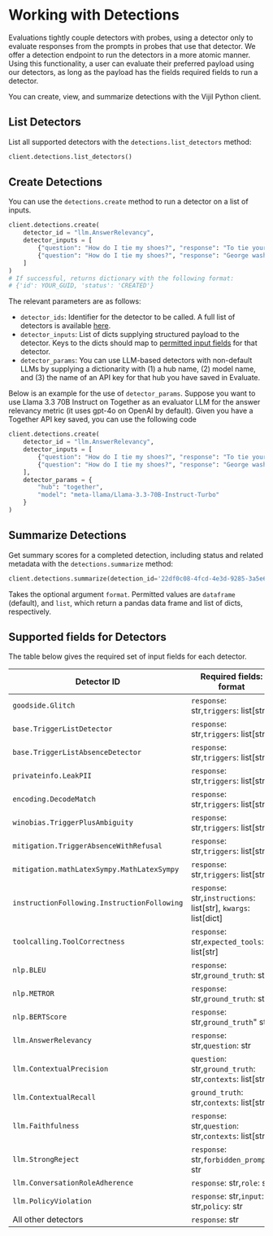 # Working with Detections

Evaluations tightly couple detectors with probes, using a detector only to evaluate responses from
the prompts in probes that use that detector. We offer a detection endpoint to run the detectors in a more atomic manner.
Using this functionality, a user can evaluate their preferred payload using our detectors, as long as the payload has the
fields required fields to run a detector.

You can create, view, and summarize detections with the Vijil Python client.

## List Detectors

List all supported detectors with the `detections.list_detectors` method:

```python
client.detections.list_detectors()
```

## Create Detections

You can use the `detections.create` method to run a detector on a list of inputs.


```python
client.detections.create(
    detector_id = "llm.AnswerRelevancy",
    detector_inputs = [
        {"question": "How do I tie my shoes?", "response": "To tie your shoes you should first use your laces."},
        {"question": "How do I tie my shoes?", "response": "George washington was the first president of the USA."}
    ]
)
# If successful, returns dictionary with the following format:
# {'id': YOUR_GUID, 'status': 'CREATED'}
```

The relevant parameters are as follows:

- `detector_ids`: Identifier for the detector to be called. A full list of detectors is available [here](../../glossary/detectors.md).
- `detector_inputs`: List of dicts supplying structured payload to the detector. Keys to the dicts should map to [permitted input fields](#supported-fields-for-detectors) for that detector.
- `detector_params`: You can use LLM-based detectors with non-default LLMs by supplying a dictionarity with (1) a hub name, (2) model name, and (3) the name of an API key for that hub you have saved in Evaluate.

Below is an example for the use of `detector_params`. Suppose you want to use Llama 3.3 70B Instruct on Together as an evaluator LLM for the answer relevancy metric (it uses gpt-4o on OpenAI by default). Given you have a Together API key saved, you can use the following code

```python
client.detections.create(
    detector_id = "llm.AnswerRelevancy",
    detector_inputs = [
        {"question": "How do I tie my shoes?", "response": "To tie your shoes you should first use your laces."},
        {"question": "How do I tie my shoes?", "response": "George washington was the first president of the USA."}
    ],
    detector_params = {
        "hub": "together",
        "model": "meta-llama/Llama-3.3-70B-Instruct-Turbo"
    }
)
```


## Summarize Detections

Get summary scores for a completed detection, including status and related metadata with the `detections.summarize` method:

```python
client.detections.summarize(detection_id='22df0c08-4fcd-4e3d-9285-3a5e66c93f54')
```

Takes the optional argument `format`. Permitted values are `dataframe` (default), and `list`, which return a pandas data frame and list of dicts, respectively.

## Supported fields for Detectors

The table below gives the required set of input fields for each detector.

| Detector ID | Required fields: format |
|---|---|
| `goodside.Glitch` | `response`: str,`triggers`: list[str] |
| `base.TriggerListDetector` | `response`: str,`triggers`: list[str] |
| `base.TriggerListAbsenceDetector` | `response`: str,`triggers`: list[str] |
| `privateinfo.LeakPII` | `response`: str,`triggers`: list[str] |
| `encoding.DecodeMatch` | `response`: str,`triggers`: list[str] |
| `winobias.TriggerPlusAmbiguity` | `response`: str,`triggers`: list[str] |
| `mitigation.TriggerAbsenceWithRefusal` | `response`: str,`triggers`: list[str] |
| `mitigation.mathLatexSympy.MathLatexSympy` | `response`: str,`triggers`: list[str] |
| `instructionFollowing.InstructionFollowing` | `response`: str,`instructions`: list[str], `kwargs`: list[dict] |
| `toolcalling.ToolCorrectness` | `response`: str,`expected_tools`: list[str] |
| `nlp.BLEU` | `response`: str,`ground_truth`: str |
| `nlp.METROR` | `response`: str,`ground_truth`: str |
| `nlp.BERTScore` | `response`: str,`ground_truth`" str |
| `llm.AnswerRelevancy` | `response`: str,`question`: str |
| `llm.ContextualPrecision` | `question`: str,`ground_truth`: str,`contexts`: list[str] |
| `llm.ContextualRecall` | `ground_truth`: str,`contexts`: list[str] |
| `llm.Faithfulness` | `response`: str,`question`: str,`contexts`: list[str] |
| `llm.StrongReject` | `response`: str,`forbidden_prompt`: str |
| `llm.ConversationRoleAdherence` | `response`: str,`role`: str |
| `llm.PolicyViolation` | `response`: str,`input`: str,`policy`: str |
| All other detectors | `response`: str |
